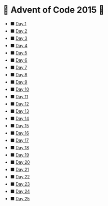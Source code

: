 # :christmas_tree: Advent of Code 2015 :christmas_tree:


* :black_large_square: [Day 1](https://github.com/savio-henrique/advent-of-code/tree/master/2015/Day%201)
* :black_large_square: [Day 2](https://github.com/savio-henrique/advent-of-code/tree/master/2015/Day%202)
* :black_large_square: [Day 3](https://github.com/savio-henrique/advent-of-code/tree/master/2015/Day%203)
* :black_large_square: [Day 4](https://github.com/savio-henrique/advent-of-code/tree/master/2015/Day%204)
* :black_large_square: [Day 5](https://github.com/savio-henrique/advent-of-code/tree/master/2015/Day%205)
* :black_large_square: [Day 6](https://github.com/savio-henrique/advent-of-code/tree/master/2015/Day%206)
* :black_large_square: [Day 7](https://github.com/savio-henrique/advent-of-code/tree/master/2015/Day%207)
* :black_large_square: [Day 8](https://github.com/savio-henrique/advent-of-code/tree/master/2015/Day%208)
* :black_large_square: [Day 9](https://github.com/savio-henrique/advent-of-code/tree/master/2015/Day%209)
* :black_large_square: [Day 10](https://github.com/savio-henrique/advent-of-code/tree/master/2015/Day%2010)
* :black_large_square: [Day 11](https://github.com/savio-henrique/advent-of-code/tree/master/2015/Day%2011)
* :black_large_square: [Day 12](https://github.com/savio-henrique/advent-of-code/tree/master/2015/Day%2012)
* :black_large_square: [Day 13](https://github.com/savio-henrique/advent-of-code/tree/master/2015/Day%2013)
* :black_large_square: [Day 14](https://github.com/savio-henrique/advent-of-code/tree/master/2015/Day%2014)
* :black_large_square: [Day 15](https://github.com/savio-henrique/advent-of-code/tree/master/2015/Day%2015)
* :black_large_square: [Day 16](https://github.com/savio-henrique/advent-of-code/tree/master/2015/Day%2016)
* :black_large_square: [Day 17](https://github.com/savio-henrique/advent-of-code/tree/master/2015/Day%2017)
* :black_large_square: [Day 18](https://github.com/savio-henrique/advent-of-code/tree/master/2015/Day%2018)
* :black_large_square: [Day 19](https://github.com/savio-henrique/advent-of-code/tree/master/2015/Day%2019)
* :black_large_square: [Day 20](https://github.com/savio-henrique/advent-of-code/tree/master/2015/Day%2020)
* :black_large_square: [Day 21](https://github.com/savio-henrique/advent-of-code/tree/master/2015/Day%2021)
* :black_large_square: [Day 22](https://github.com/savio-henrique/advent-of-code/tree/master/2015/Day%2022)
* :black_large_square: [Day 23](https://github.com/savio-henrique/advent-of-code/tree/master/2015/Day%2023)
* :black_large_square: [Day 24](https://github.com/savio-henrique/advent-of-code/tree/master/2015/Day%2024)
* :black_large_square: [Day 25](https://github.com/savio-henrique/advent-of-code/tree/master/2015/Day%2025)
